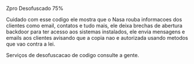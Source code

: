 Zpro Desofuscado 75%

Cuidado com esse codigo ele mostra que o Nasa rouba informacoes dos clientes como email, contatos e tudo mais, ele deixa brechas de abertura backdoor para ter acesso aos sistemas instalados, ele envia mensagens e emails aos clientes avisando que a copia nao e autorizada usando metodos que vao contra a lei.

Serviços de desofuscacao de codigo consulte a gente.
